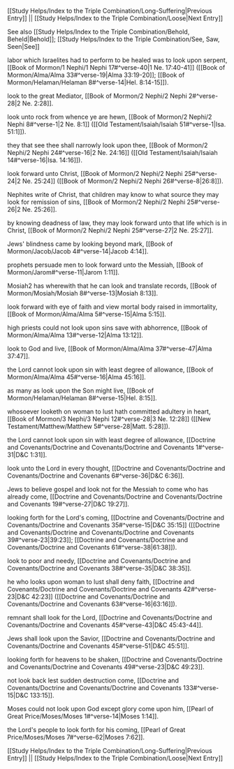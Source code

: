 [[Study Helps/Index to the Triple Combination/Long-Suffering|Previous Entry]]  ||  [[Study Helps/Index to the Triple Combination/Loose|Next Entry]]

 See also [[Study Helps/Index to the Triple Combination/Behold, Beheld|Behold]]; [[Study Helps/Index to the Triple Combination/See, Saw, Seen|See]]

 labor which Israelites had to perform to be healed was to look upon serpent, [[Book of Mormon/1 Nephi/1 Nephi 17#^verse-40|1 Ne. 17:40-41]] ([[Book of Mormon/Alma/Alma 33#^verse-19|Alma 33:19-20]]; [[Book of Mormon/Helaman/Helaman 8#^verse-14|Hel. 8:14-15]]).

 look to the great Mediator, [[Book of Mormon/2 Nephi/2 Nephi 2#^verse-28|2 Ne. 2:28]].

 look unto rock from whence ye are hewn, [[Book of Mormon/2 Nephi/2 Nephi 8#^verse-1|2 Ne. 8:1]] ([[Old Testament/Isaiah/Isaiah 51#^verse-1|Isa. 51:1]]).

 they that see thee shall narrowly look upon thee, [[Book of Mormon/2 Nephi/2 Nephi 24#^verse-16|2 Ne. 24:16]] ([[Old Testament/Isaiah/Isaiah 14#^verse-16|Isa. 14:16]]).

 look forward unto Christ, [[Book of Mormon/2 Nephi/2 Nephi 25#^verse-24|2 Ne. 25:24]] ([[Book of Mormon/2 Nephi/2 Nephi 26#^verse-8|26:8]]).

 Nephites write of Christ, that children may know to what source they may look for remission of sins, [[Book of Mormon/2 Nephi/2 Nephi 25#^verse-26|2 Ne. 25:26]].

 by knowing deadness of law, they may look forward unto that life which is in Christ, [[Book of Mormon/2 Nephi/2 Nephi 25#^verse-27|2 Ne. 25:27]].

 Jews' blindness came by looking beyond mark, [[Book of Mormon/Jacob/Jacob 4#^verse-14|Jacob 4:14]].

 prophets persuade men to look forward unto the Messiah, [[Book of Mormon/Jarom#^verse-11|Jarom 1:11]].

 Mosiah2 has wherewith that he can look and translate records, [[Book of Mormon/Mosiah/Mosiah 8#^verse-13|Mosiah 8:13]].

 look forward with eye of faith and view mortal body raised in immortality, [[Book of Mormon/Alma/Alma 5#^verse-15|Alma 5:15]].

 high priests could not look upon sins save with abhorrence, [[Book of Mormon/Alma/Alma 13#^verse-12|Alma 13:12]].

 look to God and live, [[Book of Mormon/Alma/Alma 37#^verse-47|Alma 37:47]].

 the Lord cannot look upon sin with least degree of allowance, [[Book of Mormon/Alma/Alma 45#^verse-16|Alma 45:16]].

 as many as look upon the Son might live, [[Book of Mormon/Helaman/Helaman 8#^verse-15|Hel. 8:15]].

 whosoever looketh on woman to lust hath committed adultery in heart, [[Book of Mormon/3 Nephi/3 Nephi 12#^verse-28|3 Ne. 12:28]] ([[New Testament/Matthew/Matthew 5#^verse-28|Matt. 5:28]]).

 the Lord cannot look upon sin with least degree of allowance, [[Doctrine and Covenants/Doctrine and Covenants/Doctrine and Covenants 1#^verse-31|D&C 1:31]].

 look unto the Lord in every thought, [[Doctrine and Covenants/Doctrine and Covenants/Doctrine and Covenants 6#^verse-36|D&C 6:36]].

 Jews to believe gospel and look not for the Messiah to come who has already come, [[Doctrine and Covenants/Doctrine and Covenants/Doctrine and Covenants 19#^verse-27|D&C 19:27]].

 looking forth for the Lord's coming, [[Doctrine and Covenants/Doctrine and Covenants/Doctrine and Covenants 35#^verse-15|D&C 35:15]] ([[Doctrine and Covenants/Doctrine and Covenants/Doctrine and Covenants 39#^verse-23|39:23]]; [[Doctrine and Covenants/Doctrine and Covenants/Doctrine and Covenants 61#^verse-38|61:38]]).

 look to poor and needy, [[Doctrine and Covenants/Doctrine and Covenants/Doctrine and Covenants 38#^verse-35|D&C 38:35]].

 he who looks upon woman to lust shall deny faith, [[Doctrine and Covenants/Doctrine and Covenants/Doctrine and Covenants 42#^verse-23|D&C 42:23]] ([[Doctrine and Covenants/Doctrine and Covenants/Doctrine and Covenants 63#^verse-16|63:16]]).

 remnant shall look for the Lord, [[Doctrine and Covenants/Doctrine and Covenants/Doctrine and Covenants 45#^verse-43|D&C 45:43-44]].

 Jews shall look upon the Savior, [[Doctrine and Covenants/Doctrine and Covenants/Doctrine and Covenants 45#^verse-51|D&C 45:51]].

 looking forth for heavens to be shaken, [[Doctrine and Covenants/Doctrine and Covenants/Doctrine and Covenants 49#^verse-23|D&C 49:23]].

 not look back lest sudden destruction come, [[Doctrine and Covenants/Doctrine and Covenants/Doctrine and Covenants 133#^verse-15|D&C 133:15]].

 Moses could not look upon God except glory come upon him, [[Pearl of Great Price/Moses/Moses 1#^verse-14|Moses 1:14]].

 the Lord's people to look forth for his coming, [[Pearl of Great Price/Moses/Moses 7#^verse-62|Moses 7:62]].

[[Study Helps/Index to the Triple Combination/Long-Suffering|Previous Entry]]  ||  [[Study Helps/Index to the Triple Combination/Loose|Next Entry]]
